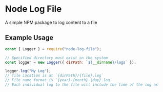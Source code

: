 # Node Log File
A simple NPM package to log content to a file

## Example Usage
```js
const { Logger } = require("node-log-file");

// Specified directory must exist on the system
const logger = new Logger({ dirPath: `${__dirname}/logs` });

logger.log("My Log");
// file Location is at `{dirPath}/{file}.log`
// File name format is `{year}-{month}-{day}.log`
// Each individual log to the file will include the time of the log as the format `[{hours}:{minutes}:{seconds}.{milliseconds}]`
```